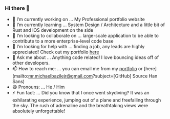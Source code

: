### Hi there 👋
- 🔭 I’m currently working on ... My Professional portfolio website
- 🌱 I’m currently learning ... System Design / Architecture and a little bit of Rust and IOS development on the side  
- 👯 I’m looking to collaborate on ... large-scale application to be able to contribute to a more enterprise-level code base
- 🤔 I’m looking for help with ... finding a job, any leads are highly appreciated! Check out my portfolio [here](https://www.michaelbazilejr.bio)
- 💬 Ask me about ... Anything code related! I love bouncing ideas off of other developers.
- 📫 How to reach me: ... you can email me from my [portfolio](https://www.michaelbazilejr.bio) or [here](mailto:mr.michaelbazilejr@gmail.com?subject=[GitHub] Source Han Sans)
- 😄 Pronouns: ... He / Him
- ⚡ Fun fact: ... Did you know that I once went skydiving? It was an exhilarating experience, jumping out of a plane and freefalling through the sky. The rush of adrenaline and the breathtaking views were absolutely unforgettable!
<!--
**michaelbazile/michaelbazile** is a ✨ _special_ ✨ repository because its `README.md` (this file) appears on your GitHub profile.

Here are some ideas to get you started:


-->
